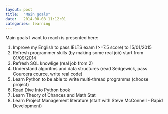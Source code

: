 ```yaml
---
layout: post
title:  "Main goals"
date:   2014-08-08 11:12:01
categories: learning
---
```


Main goals I want to reach is presented here:

1. Improve my English to pass IELTS exam (>=7.5 score) to 15/01/2015
2. Refresh programmer skills (by making some real job) start from 01/09/2014
3. Refresh SQL knowlige (real job from 2)
4. Understand algoritms and data structures (read Sedgewick, pass Courcera cource, write real code)
5. Learn Python to be able to write multi-thread programms (choose project)
6. Read Dive Into Python book
7. Learn Theory of Chances and Math Stat
8. Learn Project Management literature (start with Steve McConnell - Rapid Development)
